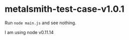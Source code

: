 metalsmith-test-case-v1.0.1
===========================

Run ```node main.js``` and see nothing.

I am using node v0.11.14
